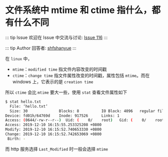 # 文件系统中 mtime 和 ctime 指什么，都有什么不同



::: tip Issue 
 欢迎在 Issue 中交流与讨论: [Issue 116](https://github.com/shfshanyue/Daily-Question/issues/116) 
:::

::: tip Author 
回答者: [shfshanyue](https://github.com/shfshanyue) 
:::

在 `linux` 中，

+ `mtime`：`modified time` 指文件内容改变的时间戳
+ `ctime`：`change time` 指文件属性改变的时间戳，属性包括 `mtime`。而在 windows 上，它表示的是 `creation time`

所以 `ctime` 会比 `mtime` 要大一些，使用 `stat` 查看文件属性如下

``` bash
$ stat hello.txt
  File: ‘hello.txt’
  Size: 30              Blocks: 8          IO Block: 4096   regular file
Device: fd01h/64769d    Inode: 917526      Links: 1
Access: (0644/-rw-r--r--)  Uid: (    0/    root)   Gid: (    0/    root)
Access: 2019-12-10 16:15:55.253325208 +0800
Modify: 2019-12-10 16:15:52.740653330 +0800
Change: 2019-12-10 16:15:52.742653069 +0800
 Birth: -
```

而 http 服务选择 `Last_Modified` 时一般会选择 `mtime`
